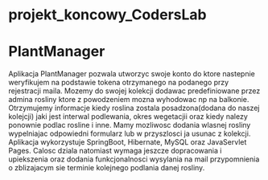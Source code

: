 # projekt_koncowy_CodersLab
# PlantManager

Aplikacja PlantManager pozwala utworzyc swoje konto do ktore nastepnie weryfikujem na podstawie tokena otrzymanego na podanego przy rejestracji maila. 
Mozemy do swojej kolekcji dodawac predefiniowane przez admina rosliny ktore z powodzeniem mozna wyhodowac np na balkonie. Otrzymujemy informacje kiedy roslina zostala
posadzona(dodana do naszej kolejcji) jaki jest interwal podlewania, okres wegetacjii oraz kiedy nalezy ponownie podlac rosline i inne. Mamy mozliwosc dodania wlasnej 
rosliny wypelniajac odpowiedni formularz lub w przyszlosci ja usunac z kolekcji. 
Aplikacja wykorzystuje SpringBoot, Hibernate, MySQL oraz JavaServlet Pages. Calosc dziala natomiast wymaga jeszcze dopracowania i upiekszenia oraz dodania funkcjonalnosci wysylania
na mail przypomnienia o zblizajacym sie terminie kolejnego podlania danej rosliny.
